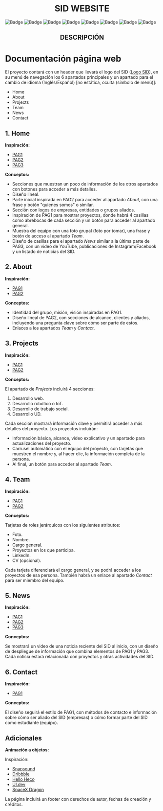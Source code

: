 <h1 align="center">SID WEBSITE</h1>

![Badge](https://img.shields.io/badge/JavaScript-323330?style=for-the-badge&logo=javascript&logoColor=F7DF1E)
![Badge](https://img.shields.io/badge/Node.js-43853D?style=for-the-badge&logo=node.js&logoColor=white)
![Badge](https://img.shields.io/badge/CSS-239120?&style=for-the-badge&logo=css3&logoColor=whit)
![Badge](https://img.shields.io/badge/HTML5-E34F26?style=for-the-badge&logo=html5&logoColor=white)
![Badge](https://img.shields.io/badge/Tailwind_CSS-38B2AC?style=for-the-badge&logo=tailwind-css&logoColor=white)
![Badge](https://img.shields.io/badge/Express.js-404D59?style=for-the-badge)
![Badge](https://img.shields.io/badge/Visual_Studio_Code-0078D4?style=for-the-badge&logo=visual%20studio%20code&logoColor=white)
![Badge](https://img.shields.io/badge/website-000000?style=for-the-badge&logo=About.me&logoColor=white)


<h2 align="center">DESCRIPCIÓN</h2>

# Documentación página web

El proyecto contará con un header que llevará el logo del SID ([Logo SID](assets/logosid.png)), en su menú de navegación los 6 apartados principales y un apartado para el cambio de idioma (Inglés/Español) [no estática, oculta (símbolo de menú)]:

- Home
- About
- Projects
- Team
- News
- Contact

## 1. Home

**Inspiración:**

- [PAG1](https://www.helloheco.com/)
- [PAG2](https://www.snapsound.com/)
- [PAG3](https://ui.dev/)

**Conceptos:**

- Secciones que muestran un poco de información de los otros apartados con botones para acceder a más detalles.
- Diseño lineal.
- Parte inicial inspirada en PAG2 para acceder al apartado *About*, con una frase y botón "quienes somos" o similar.
- Sección con logos de empresas, entidades o grupos aliados.
- Inspiración de PAG1 para mostrar proyectos, donde habrá 4 casillas como abrebocas de cada sección y un botón para acceder al apartado general.
- Muestra del equipo con una foto grupal (foto por tomar), una frase y botón de acceso al apartado *Team*.
- Diseño de casillas para el apartado *News* similar a la última parte de PAG3, con un video de YouTube, publicaciones de Instagram/Facebook y un listado de noticias del SID.

## 2. About

**Inspiración:**

- [PAG1](https://glud.org/)
- [PAG2](https://www.snapsound.com/about)

**Conceptos:**

- Identidad del grupo, misión, visión inspiradas en PAG1.
- Diseño lineal de PAG2, con secciones de alcance, clientes y aliados, incluyendo una pregunta clave sobre cómo ser parte de estos.
- Enlaces a los apartados *Team* y *Contact*.

## 3. Projects

**Inspiración:**

- [PAG1](https://ui.dev/modern-javascript)
- [PAG2](https://dribbble.com/)

**Conceptos:**

El apartado de *Projects* incluirá 4 secciones:

1. Desarrollo web.
2. Desarrollo robótico o IoT.
3. Desarrollo de trabajo social.
4. Desarrollo UD.

Cada sección mostrará información clave y permitirá acceder a más detalles del proyecto. Los proyectos incluirán:

- Información básica, alcance, video explicativo y un apartado para actualizaciones del proyecto.
- Carrusel automático con el equipo del proyecto, con tarjetas que muestren el nombre y, al hacer clic, la información completa de la persona.
- Al final, un botón para acceder al apartado *Team*.

## 4. Team

**Inspiración:**

- [PAG1](https://pi.udistrital.edu.co/COMPLEXUD/Equipo-Trabajo)
- [PAG2](https://dribbble.com/)

**Conceptos:**

Tarjetas de roles jerárquicos con los siguientes atributos:

- Foto.
- Nombre.
- Cargo general.
- Proyectos en los que participa.
- LinkedIn.
- CV (opcional).

Cada tarjeta diferenciará el cargo general, y se podrá acceder a los proyectos de esa persona. También habrá un enlace al apartado *Contact* para ser miembro del equipo.

## 5. News

**Inspiración:**

- [PAG1](https://www.yale.edu/admissions)
- [PAG2](https://dribbble.com/)
- [PAG3](https://www.unisabana.edu.co/portaldenoticias/inicio/)

**Conceptos:**

Se mostrará un video de una noticia reciente del SID al inicio, con un diseño de despliegue de información que combina elementos de PAG1 y PAG3. Cada noticia estará relacionada con proyectos y otras actividades del SID.

## 6. Contact

**Inspiración:**

- [PAG1](https://www.snapsound.com/contact)

**Conceptos:**

El diseño seguirá el estilo de PAG1, con métodos de contacto e información sobre cómo ser aliado del SID (empresas) o cómo formar parte del SID como estudiante (equipo).

## Adicionales

**Animación a objetos:**

Inspiración:

- [Snapsound](https://www.snapsound.com/contact)
- [Dribbble](https://dribbble.com/)
- [Hello Heco](https://www.helloheco.com/)
- [UI.dev](https://ui.dev/)
- [SpaceX Dragon](https://www.spacex.com/vehicles/dragon/)

La página incluirá un footer con derechos de autor, fechas de creación y créditos.
